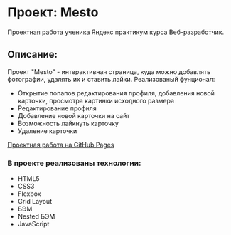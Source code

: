 # Проект: Mesto
Проектная работа ученика Яндекс практикум курса Веб-разработчик.
## Описание:
Проект "Mesto" - интерактивная страница, куда можно добавлять фотографии, удалять их и ставить лайки.
Реализованый фунционал: 
* Открытие попапов редактирования профиля, добавления новой карточки, просмотра картинки исходного размера
* Редактирование профиля
* Добавление новой карточки на сайт
* Возможность лайкнуть карточку
* Удаление карточки



[Проектная работа на GitHub Pages](https://jayqube.github.io/mesto/index.html)


### В проекте реализованы технологии: 
* HTML5
* CSS3
* Flexbox
* Grid Layout
* БЭМ
* Nested БЭМ
* JavaScript
